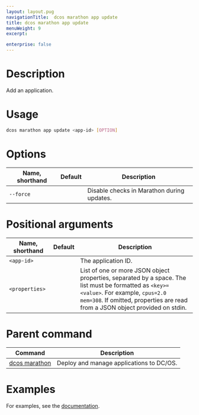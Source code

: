 ```yaml
---
layout: layout.pug
navigationTitle:  dcos marathon app update
title: dcos marathon app update
menuWeight: 9
excerpt:

enterprise: false
---
```


<!-- This source repo for this topic is https://github.com/dcos/dcos-docs -->


# Description
Add an application.

# Usage

```bash
dcos marathon app update <app-id> [OPTION]
```

# Options

| Name, shorthand | Default | Description |
|---------|-------------|-------------|
| `--force`   |             | Disable checks in Marathon during updates. |

# Positional arguments

| Name, shorthand | Default | Description |
|---------|-------------|-------------|
| `<app-id>`   |             |  The application ID. |
| `<properties>`   |             |  List of one or more JSON object properties, separated by a space. The list must be formatted as `<key>=<value>`. For example, `cpus=2.0 mem=308`. If omitted, properties are read from a JSON object provided on stdin. |


# Parent command

| Command | Description |
|---------|-------------|
| [dcos marathon](/1.10/cli/command-reference/dcos-marathon/) | Deploy and manage applications to DC/OS. |

# Examples

For examples, see the [documentation](/1.10/deploying-services/update-user-service/).

